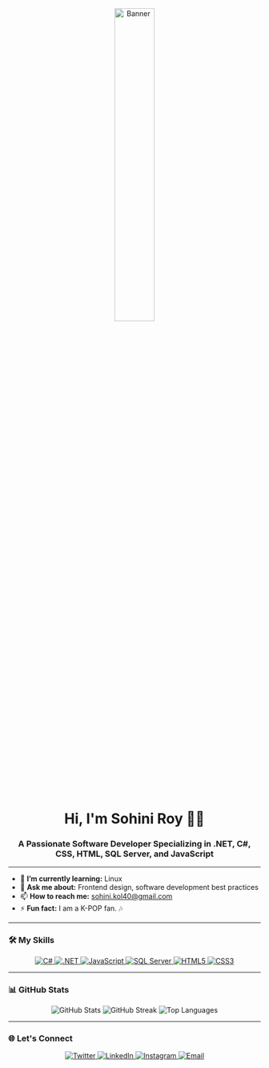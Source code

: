 <div align="center">
  <img src="https://media.giphy.com/media/xT9IgzoKnwFNmISR8I/giphy.gif" alt="Banner" width="40%">
</div>

<h1 align="center">Hi, I'm Sohini Roy 👩‍💻</h1>
<h3 align="center">A Passionate Software Developer Specializing in .NET, C#, CSS, HTML, SQL Server, and JavaScript</h3>

---

- 📖 **I’m currently learning:** Linux  
- 💬 **Ask me about:** Frontend design, software development best practices  
- 📫 **How to reach me:** [sohini.kol40@gmail.com](mailto:sohini.kol40@gmail.com)  
- ⚡ **Fun fact:** I am a K-POP fan. 🎶  

---

### 🛠 My Skills

<div align="center">
  <a href="#" target="_blank">
    <img src="https://img.icons8.com/color/48/000000/c-sharp-logo.png" alt="C#" />
  </a>
  <a href="#" target="_blank">
    <img src="https://img.icons8.com/color/48/000000/net-framework.png" alt=".NET" />
  </a>
  <a href="#" target="_blank">
    <img src="https://img.icons8.com/color/48/000000/javascript.png" alt="JavaScript" />
  </a>
  <a href="#" target="_blank">
    <img src="https://img.icons8.com/color/48/000000/sql.png" alt="SQL Server" />
  </a>
  <a href="#" target="_blank">
    <img src="https://img.icons8.com/color/48/000000/html-5.png" alt="HTML5" />
  </a>
  <a href="#" target="_blank">
    <img src="https://img.icons8.com/color/48/000000/css3.png" alt="CSS3" />
  </a>
</div>

---

### 📊 GitHub Stats

<div align="center">
  <img src="https://github-readme-stats.vercel.app/api?username=sohini112&show_icons=true&theme=radical" alt="GitHub Stats" />
  <img src="https://github-readme-streak-stats.herokuapp.com?user=sohini112&theme=radical" alt="GitHub Streak" />
  <img src="https://github-readme-stats.vercel.app/api/top-langs/?username=sohini112&layout=compact&theme=radical" alt="Top Languages" />
</div>

---

### 🌐 Let's Connect

<p align="center">
  <a href="https://twitter.com/sohinir02904469" target="_blank">
    <img src="https://img.icons8.com/fluency/48/000000/twitter.png" alt="Twitter" />
  </a>
  <a href="https://www.linkedin.com/in/sohini-roy-b8b8921b6/" target="_blank">
    <img src="https://img.icons8.com/fluency/48/000000/linkedin.png" alt="LinkedIn" />
  </a>
  <a href="https://www.instagram.com/sohini_roy98/" target="_blank">
    <img src="https://img.icons8.com/fluency/48/000000/instagram-new.png" alt="Instagram" />
  </a>
  <a href="mailto:sohini.kol40@gmail.com" target="_blank">
    <img src="https://img.icons8.com/fluency/48/000000/gmail.png" alt="Email" />
  </a>
</p>
